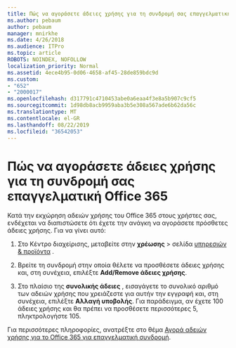 ```yaml
---
title: Πώς να αγοράσετε άδειες χρήσης για τη συνδρομή σας επαγγελματική Office 365
ms.author: pebaum
author: pebaum
manager: mnirkhe
ms.date: 4/26/2018
ms.audience: ITPro
ms.topic: article
ROBOTS: NOINDEX, NOFOLLOW
localization_priority: Normal
ms.assetid: 4ece4b95-0d06-4658-af45-28de859bdc9d
ms.custom:
- "652"
- "2000017"
ms.openlocfilehash: d317791c4710453abe0a6eaa4f3e8a5b907c9cf5
ms.sourcegitcommit: 1d98db8acb9959aba3b5e308a567ade6b62da56c
ms.translationtype: MT
ms.contentlocale: el-GR
ms.lasthandoff: 08/22/2019
ms.locfileid: "36542053"
---
```

# <a name="how-to-buy-licenses-for-your-office-365-business-subscription"></a>Πώς να αγοράσετε άδειες χρήσης για τη συνδρομή σας επαγγελματική Office 365

Κατά την εκχώρηση αδειών χρήσης του Office 365 στους χρήστες σας, ενδέχεται να διαπιστώσετε ότι έχετε την ανάγκη να αγοράσετε πρόσθετες άδειες χρήσης. Για να γίνει αυτό:
  
1.  Στο Κέντρο διαχείρισης, μεταβείτε στην **χρέωσης** \> σελίδα [υπηρεσιών & προϊόντα](https://go.microsoft.com/fwlink/p/?linkid=842054) .

2. Βρείτε τη συνδρομή στην οποία θέλετε να προσθέσετε άδειες χρήσης και, στη συνέχεια, επιλέξτε **Add/Remove άδειες χρήσης**.

3. Στο πλαίσιο της **συνολικής άδειες** , εισαγάγετε το συνολικό αριθμό των αδειών χρήσης που χρειάζεστε για αυτήν την εγγραφή και, στη συνέχεια, επιλέξτε **Αλλαγή υποβολής**. Για παράδειγμα, αν έχετε 100 άδειες χρήσης και θα πρέπει να προσθέσετε περισσότερες 5, πληκτρολογήστε 105.

Για περισσότερες πληροφορίες, ανατρέξτε στο θέμα [Αγορά αδειών χρήσης για το Office 365 για επαγγελματική συνδρομή](https://support.office.com/article/36081d8d-b3fa-4948-8c34-e217bba825e1).
  